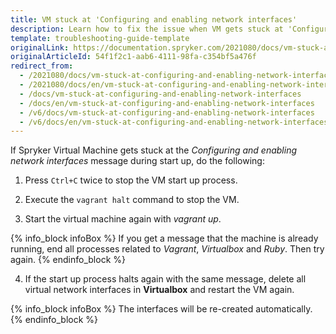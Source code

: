 ```yaml
---
title: VM stuck at 'Configuring and enabling network interfaces'
description: Learn how to fix the issue when VM gets stuck at 'Configuring and enabling network interfaces'
template: troubleshooting-guide-template
originalLink: https://documentation.spryker.com/2021080/docs/vm-stuck-at-configuring-and-enabling-network-interfaces
originalArticleId: 54f1f2c1-aab6-4111-98fa-c354bf5a476f
redirect_from:
  - /2021080/docs/vm-stuck-at-configuring-and-enabling-network-interfaces
  - /2021080/docs/en/vm-stuck-at-configuring-and-enabling-network-interfaces
  - /docs/vm-stuck-at-configuring-and-enabling-network-interfaces
  - /docs/en/vm-stuck-at-configuring-and-enabling-network-interfaces
  - /v6/docs/vm-stuck-at-configuring-and-enabling-network-interfaces
  - /v6/docs/en/vm-stuck-at-configuring-and-enabling-network-interfaces
---
```


If Spryker Virtual Machine gets stuck at the *Configuring and enabling network interfaces* message during start up, do the following:

1. Press `Ctrl+C` twice to stop the VM start up process.

2. Execute the `vagrant halt` command to stop the VM.

3. Start the virtual machine again with *vagrant up*.

{% info_block infoBox %}
If you get a message that the machine is already running, end all processes related to *Vagrant*, *Virtualbox* and *Ruby*. Then try again.
{% endinfo_block %}

4. If the start up process halts again with the same message, delete all virtual network interfaces in **Virtualbox** and restart the VM again.

{% info_block infoBox %}
The interfaces will be re-created automatically.
{% endinfo_block %}
